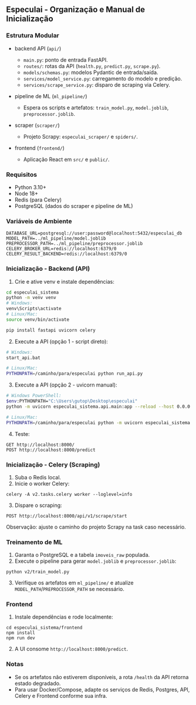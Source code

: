 ## Especulai - Organização e Manual de Inicialização

### Estrutura Modular

- backend API (`api/`)
  - `main.py`: ponto de entrada FastAPI.
  - `routes/`: rotas da API (`health.py`, `predict.py`, `scrape.py`).
  - `models/schemas.py`: modelos Pydantic de entrada/saída.
  - `services/model_service.py`: carregamento do modelo e predição.
  - `services/scrape_service.py`: disparo de scraping via Celery.

- pipeline de ML (`ml_pipeline/`)
  - Espera os scripts e artefatos: `train_model.py`, `model.joblib`, `preprocessor.joblib`.

- scraper (`scraper/`)
  - Projeto Scrapy: `especulai_scraper/` e `spiders/`.

- frontend (`frontend/`)
  - Aplicação React em `src/` e `public/`.

### Requisitos

- Python 3.10+
- Node 18+
- Redis (para Celery)
- PostgreSQL (dados do scraper e pipeline de ML)

### Variáveis de Ambiente

```
DATABASE_URL=postgresql://user:password@localhost:5432/especulai_db
MODEL_PATH=../ml_pipeline/model.joblib
PREPROCESSOR_PATH=../ml_pipeline/preprocessor.joblib
CELERY_BROKER_URL=redis://localhost:6379/0
CELERY_RESULT_BACKEND=redis://localhost:6379/0
```

### Inicialização - Backend (API)

1. Crie e ative venv e instale dependências:
```bash
cd especulai_sistema
python -m venv venv
# Windows:
venv\Scripts\activate
# Linux/Mac:
source venv/bin/activate

pip install fastapi uvicorn celery
```

2. Execute a API (opção 1 - script direto):
```bash
# Windows:
start_api.bat

# Linux/Mac:
PYTHONPATH=/caminho/para/especulai python run_api.py
```

3. Execute a API (opção 2 - uvicorn manual):
```bash
# Windows PowerShell:
$env:PYTHONPATH="C:\Users\gutop\Desktop\especulai"
python -m uvicorn especulai_sistema.api.main:app --reload --host 0.0.0.0 --port 8000

# Linux/Mac:
PYTHONPATH=/caminho/para/especulai python -m uvicorn especulai_sistema.api.main:app --reload --host 0.0.0.0 --port 8000
```

4. Teste:
```
GET http://localhost:8000/
POST http://localhost:8000/predict
```

### Inicialização - Celery (Scraping)

1. Suba o Redis local.
2. Inicie o worker Celery:
```
celery -A v2.tasks.celery worker --loglevel=info
```
3. Dispare o scraping:
```
POST http://localhost:8000/api/v1/scrape/start
```

Observação: ajuste o caminho do projeto Scrapy na task caso necessário.

### Treinamento de ML

1. Garanta o PostgreSQL e a tabela `imoveis_raw` populada.
2. Execute o pipeline para gerar `model.joblib` e `preprocessor.joblib`:
```
python v2/train_model.py
```
3. Verifique os artefatos em `ml_pipeline/` e atualize `MODEL_PATH`/`PREPROCESSOR_PATH` se necessário.

### Frontend

1. Instale dependências e rode localmente:
```
cd especulai_sistema/frontend
npm install
npm run dev
```
2. A UI consome `http://localhost:8000/predict`.

### Notas

- Se os artefatos não estiverem disponíveis, a rota `/health` da API retorna estado degradado.
- Para usar Docker/Compose, adapte os serviços de Redis, Postgres, API, Celery e Frontend conforme sua infra.


